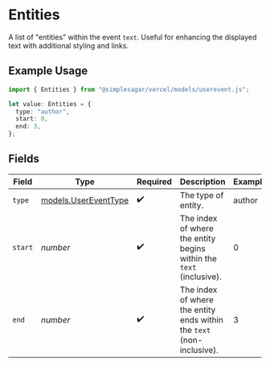# Entities

A list of "entities" within the event `text`. Useful for enhancing the displayed text with additional styling and links.

## Example Usage

```typescript
import { Entities } from "@simplesagar/vercel/models/userevent.js";

let value: Entities = {
  type: "author",
  start: 0,
  end: 3,
};
```

## Fields

| Field                                                                 | Type                                                                  | Required                                                              | Description                                                           | Example                                                               |
| --------------------------------------------------------------------- | --------------------------------------------------------------------- | --------------------------------------------------------------------- | --------------------------------------------------------------------- | --------------------------------------------------------------------- |
| `type`                                                                | [models.UserEventType](../models/usereventtype.md)                    | :heavy_check_mark:                                                    | The type of entity.                                                   | author                                                                |
| `start`                                                               | *number*                                                              | :heavy_check_mark:                                                    | The index of where the entity begins within the `text` (inclusive).   | 0                                                                     |
| `end`                                                                 | *number*                                                              | :heavy_check_mark:                                                    | The index of where the entity ends within the `text` (non-inclusive). | 3                                                                     |